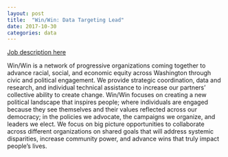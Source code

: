 ```yaml
---
layout: post
title:  "Win/Win: Data Targeting Lead"
date: 2017-10-30
categories: data
---
```


[Job description here](https://drive.google.com/file/d/0B9_aAEjlRGgQdEh1RXFmS1plU3BOVzdPZ1RRZmo0MVYwLWhF/view?usp=sharing)

Win/Win is a network of progressive organizations coming together to advance racial, social, and
economic equity across Washington through civic and political engagement. We provide strategic
coordination, data and research, and individual technical assistance to increase our partners’ collective
ability to create change.
Win/Win focuses on creating a new political landscape that inspires people; where individuals are
engaged because they see themselves and their values reflected across our democracy; in the policies
we advocate, the campaigns we organize, and leaders we elect. We focus on big picture opportunities to
collaborate across different organizations on shared goals that will address systemic disparities, increase
community power, and advance wins that truly impact people’s lives.
